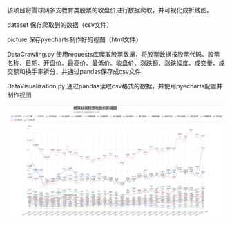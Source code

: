 该项目将雪球网多支教育类股票的收盘价进行数据爬取，并可视化成折线图。

dataset 保存爬取到的数据（csv文件）

picture 保存pyecharts制作好的视图（html文件）

DataCrawling.py 使用requests库爬取股票数据，将股票数据按股票代码、股票名称、日期、开盘价、最高价、最低价、收盘价、涨跌额、涨跌幅度、成交量、成交额和换手率拆分，并通过pandas保存成csv文件

DataVisualization.py 通过pandas读取csv格式的数据，并使用pyecharts配置并制作视图

![image](picture/result.png)





